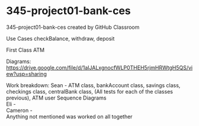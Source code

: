 # 345-project01-bank-ces
345-project01-bank-ces created by GitHub Classroom


Use Cases
checkBalance,
withdraw,
deposit

First Class
ATM


Diagrams:
https://drive.google.com/file/d/1aIJALxgnocfWLP0THEH5rjmHRWtgH5QS/view?usp=sharing 


Work breakdown:
Sean - ATM class, bankAccount class, savings class, checkings class, centralBank class, (All tests for each of the classes previous), ATM user Sequence Diagrams\
Eli - \
Cameron - \
Anything not mentioned was worked on all together 
